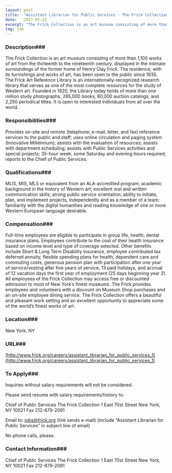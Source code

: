 ```yaml
---
layout: post
title:  "Assistant Librarian for Public Services - The Frick Collection"
date:   2017-05-12
excerpt: "The Frick Collection is an art museum consisting of more than 1,100 works of art from the thirteenth to the nineteenth century, displayed in the intimate surroundings of the former home of Henry Clay Frick. The residence, with its furnishings and works of art, has been open to the public..."
tag: job
---
```


### Description###

The Frick Collection is an art museum consisting of more than 1,100 works of art from the thirteenth to the nineteenth century, displayed in the intimate surroundings of the former home of Henry Clay Frick. The residence, with its furnishings and works of art, has been open to the public since 1935. The Frick Art Reference Library is an internationally-recognized research library that serves as one of the most complete resources for the study of Western art. Founded in 1920, the Library today holds of more than one million study photographs, 285,000 books, 80,000 auction catalogs, and 2,250 periodical titles. It is open to interested individuals from all over the world.


### Responsibilities###

Provides on-site and remote (telephone, e-mail, letter, and fax) reference services to the public and staff; uses online circulation and paging system (Innovative Millennium); assists with the evaluation of resources; assists with department scheduling; assists with Public Services activities and special projects; 35-hour week, some Saturday and evening hours required; reports to the Chief of Public Services.


### Qualifications###

MLIS, MIS, MLS or equivalent from an ALA-accredited program; academic background in the history of Western art; excellent oral and written communication skills; strong public service orientation; ability to initiate, plan, and implement projects, independently and as a member of a team; familiarity with the digital humanities and reading knowledge of one or more Western European language desirable.


### Compensation###

Full-time employees are eligible to participate in group life, health, dental insurance plans. Employees contribute to the cost of their health insurance based on income level and type of coverage selected. Other benefits include Short & Long Term Disability insurance, employee contributed tax deferred annuity, flexible spending plans for health, dependent care and commuting costs, generous pension plan with participation after one year of service/vesting after five years of service, 13 paid holidays, and accrual of 12 vacation days the first year of employment (25 days beginning year 2). All employees of the Frick Collection may access free or discounted admission to most of New York’s finest museums. The Frick provides employees and volunteers with a discount on Museum Shop purchases and an on-site employee dining service. The Frick Collection offers a beautiful and pleasant work setting and an excellent opportunity to appreciate some of the world’s finest works of art.


### Location###

New York, NY


### URL###

[http://www.frick.org/careers/assistant_librarian_for_public_services_1](http://www.frick.org/careers/assistant_librarian_for_public_services_1)

### To Apply###

Inquiries without salary requirements will not be considered. 

Please send resume with salary requirements/history to:

Chief of Public Services
The Frick Collection
1 East 70st Street
New York, NY 10021
Fax 212-879-2091

Email to: jobs@frick.org (link sends e-mail) (include “Assistant Librarian for Public Services” in subject line of email)

No phone calls, please.




### Contact Information###

Chief of Public Services
The Frick Collection
1 East 70st Street
New York, NY 10021
Fax 212-879-2091

